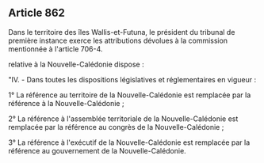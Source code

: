 Article 862
----
Dans le territoire des îles Wallis-et-Futuna, le président du tribunal de
première instance exerce les attributions dévolues à la commission mentionnée à
l'article 706-4.

relative à la Nouvelle-Calédonie dispose :

"IV. - Dans toutes les dispositions législatives et réglementaires en vigueur :

1° La référence au territoire de la Nouvelle-Calédonie est remplacée par la
référence à la Nouvelle-Calédonie ;

2° La référence à l'assemblée territoriale de la Nouvelle-Calédonie est
remplacée par la référence au congrès de la Nouvelle-Calédonie ;

3° La référence à l'exécutif de la Nouvelle-Calédonie est remplacée par la
référence au gouvernement de la Nouvelle-Calédonie.
